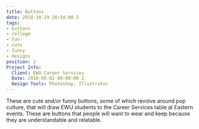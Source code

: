 ```yaml
---
title: Buttons
date: 2018-10-29 20:54:00 Z
tags:
- buttons
- college
- fun
- cute
- funny
- designs
position: 2
Project Info:
  Client: EWU Career Services
  Date: 2018-05-02 00:00:00 Z
  Design Tools: Photoshop, Illustrator
---
```


These are cute and/or funny buttons, some of which revolve around pop culture, that will draw EWU students to the Career Services table at Eastern events. These are buttons that people will want to wear and keep because they are understandable and relatable.